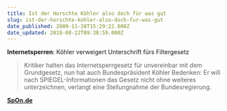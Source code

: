 ```yaml
---
title: Ist der Horschte Köhler also doch für was gut
slug: ist-der-horschte-kohler-also-doch-fur-was-gut
date_published: 2009-11-28T15:29:22.000Z
date_updated: 2018-08-22T09:38:59.000Z
---
```


**Internetsperren**: Köhler verweigert Unterschrift fürs Filtergesetz

> Kritiker halten das Internetsperrgesetz für unvereinbar mit dem Grundgesetz, nun hat auch Bundespräsident Köhler Bedenken: Er will nach SPIEGEL-Informationen das Gesetz nicht ohne weiteres unterzeichnen, verlangt eine Stellungnahme der Bundesregierung.

**[SpOn.de](http://www.spiegel.de/netzwelt/netzpolitik/0,1518,663980,00.html)**
